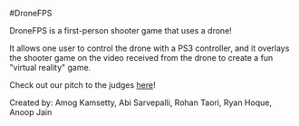 #DroneFPS

DroneFPS is a first-person shooter game that uses a drone!

It allows one user to control the drone with a PS3 controller, and it overlays the shooter game on the video received from the drone to create a fun "virtual reality" game.

Check out our pitch to the judges [here](/Downloads/IMG_0001.mp4)!

Created by: Amog Kamsetty, Abi Sarvepalli, Rohan Taori, Ryan Hoque, Anoop Jain
